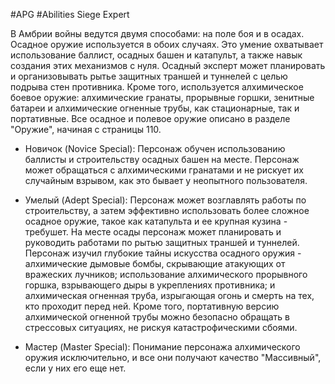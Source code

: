 #APG #Abilities
Siege Expert

В Амбрии войны ведутся двумя способами: на поле боя и в осадах. Осадное оружие используется в обоих случаях. Это умение охватывает использование баллист, осадных башен и катапульт, а также навык создания этих механизмов с нуля. Осадный эксперт может планировать и организовывать рытье защитных траншей и туннелей с целью подрыва стен противника. Кроме того, используется алхимическое боевое оружие: алхимические гранаты, прорывные горшки, зенитные батареи и алхимические огненные трубы, как стационарные, так и портативные. Все осадное и полевое оружие описано в разделе "Оружие", начиная с страницы 110. 

- Новичок (Novice Special): Персонаж обучен использованию баллисты и строительству осадных башен на месте. Персонаж может обращаться с алхимическими гранатами и не рискует их случайным взрывом, как это бывает у неопытного пользователя. 

- Умелый (Adept Special): Персонаж может возглавлять работы по строительству, а затем эффективно использовать более сложное осадное оружие, такое как катапульта и ее крупная кузина - требушет. На месте осады персонаж может планировать и руководить работами по рытью защитных траншей и туннелей. Персонаж изучил глубокие тайны искусства осадного оружия - алхимические дымовые бомбы, скрывающие атакующих от вражеских лучников; использование алхимического прорывного горшка, взрывающего дыры в укреплениях противника; и алхимическая огненная труба, изрыгающая огонь и смерть на тех, кто проходит перед ней. Кроме того, портативную версию алхимической огненной трубы можно безопасно обращать в стрессовых ситуациях, не рискуя катастрофическими сбоями. 

- Мастер (Master Special): Понимание персонажа алхимического оружия исключительно, и все они получают качество "Массивный", если у них его еще нет. 